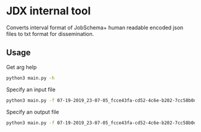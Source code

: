 # JDX internal tool

Converts interval format of JobSchema+ human readable encoded json files to txt format for dissemination.

## Usage

Get arg help

```bash
python3 main.py -h
```

Specify an input file

```bash
python3 main.py -f 07-19-2019_23-07-05_fcce43fa-cd52-4c6e-b202-7cc58b0de789_human-readable.json
```

Specify an output file

```bash
python3 main.py -f 07-19-2019_23-07-05_fcce43fa-cd52-4c6e-b202-7cc58b0de789_human-readable.json -o output_file.txt
```
